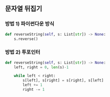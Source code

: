 ## 문자열 뒤집기

### 방법 1) 파이썬다운 방식

```python
def reverseString(self, s: List[str]) -> None:
    s.reverse()
```

### 방법 2) 투포인터

```python
def reverseString(self, s: List[str]) -> None:
    left, right = 0, len(s)-1

    while left < right:
        s[left], s[right] = s[right], s[left]
        left += 1
        right -= 1
         
```
